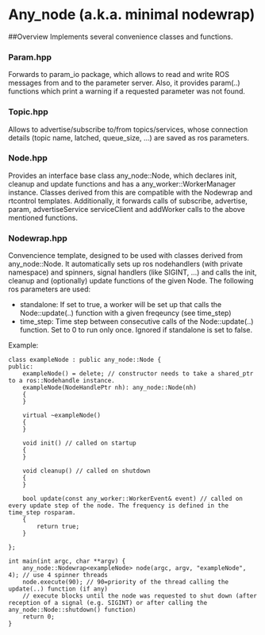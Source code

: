 # Any_node (a.k.a. minimal nodewrap)

##Overview
Implements several convenience classes and functions.

### Param.hpp
Forwards to param_io package, which allows to read and write ROS messages from and to the parameter server. Also, it provides param(..) functions which print a warning if a requested parameter was not found.

### Topic.hpp
Allows to advertise/subscribe to/from topics/services, whose connection details (topic name, latched, queue_size, ...) are saved as ros parameters.

### Node.hpp
Provides an interface base class any_node::Node, which declares init, cleanup and update functions and has a any_worker::WorkerManager instance.
Classes derived from this are compatible with the Nodewrap and rtcontrol templates.
Additionally, it forwards calls of subscribe, advertise, param, advertiseService serviceClient and addWorker calls to the above mentioned functions.

### Nodewrap.hpp
Convencience template, designed to be used with classes derived from any_node::Node. It automatically sets up ros nodehandlers (with private namespace) and spinners, signal handlers (like SIGINT, ...) and calls the init, cleanup and (optionally) update functions of the given Node. The following ros parameters are used:

- standalone: If set to true, a worker will be set up that calls the Node::update(..) function with a given freqeuncy (see time_step) 
- time_step: Time step between consecutive calls of the Node::update(..) function. Set to 0 to run only once. Ignored if standalone is set to false.

Example:

    class exampleNode : public any_node::Node {
    public:
        exampleNode() = delete; // constructor needs to take a shared_ptr to a ros::Nodehandle instance.
        exampleNode(NodeHandlePtr nh): any_node::Node(nh)
        {
        }
        
        virtual ~exampleNode()
        {
        }
        
        void init() // called on startup
        {
        }
        
        void cleanup() // called on shutdown
        {
        }
        
        bool update(const any_worker::WorkerEvent& event) // called on every update step of the node. The frequency is defined in the time_step rosparam.
        {
            return true;
        }
        
    };
    
    int main(int argc, char **argv) {
        any_node::Nodewrap<exampleNode> node(argc, argv, "exampleNode", 4); // use 4 spinner threads
        node.execute(90); // 90=priority of the thread calling the update(..) function (if any)
        // execute blocks until the node was requested to shut down (after reception of a signal (e.g. SIGINT) or after calling the any_node::Node::shutdown() function) 
        return 0;
    }

